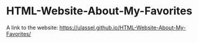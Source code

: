# HTML-Website-About-My-Favorites 
A link to the website: https://ulassel.github.io/HTML-Website-About-My-Favorites/
